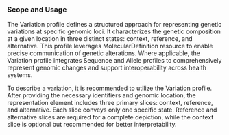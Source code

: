 ### Scope and Usage
The Variation profile defines a structured approach for representing genetic variations at specific genomic loci. It characterizes the genetic composition at a given location in three distinct states: context, reference, and alternative. This profile leverages MolecularDefinition resource to enable precise communication of genetic alterations. Where applicable, the Variation profile integrates Sequence and Allele profiles to comprehensively represent genomic changes and support interoperability across health systems.

To describe a variation, it is recommended to utilize the Variation profile. After providing the necessary identifiers and genomic location, the representation element includes three primary slices: context, reference, and alternative. Each slice conveys only one specific state. Reference and alternative slices are required for a complete depiction, while the context slice is optional but recommended for better interpretability.
